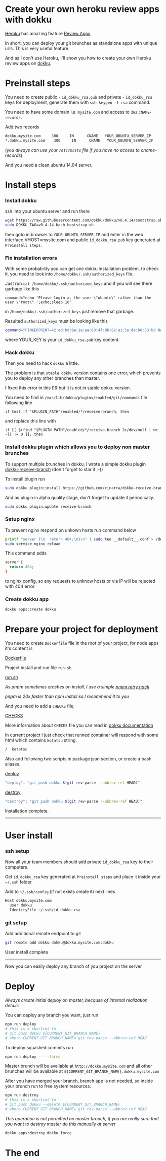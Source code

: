 # Create your own heroku review apps with dokku

[Heroku](https://www.heroku.com/) has amazing feature [Review Apps](https://devcenter.heroku.com/articles/github-integration-review-apps)

In short, you can deploy your git brunches as standalone apps with unique urls.
This is very useful feature.

And as I don't use Heroku, I'll show you
how to create your own Heroku review apps on [dokku](https://github.com/dokku/dokku).

# Preinstall steps

You need to create public - `id_dokku_rsa.pub` and private - `id_dokku_rsa` keys for deployment,
generate them with `ssh-keygen -t rsa` command.

You need to have some domain i.e. `mysite.com` and access to `dns` `CNAME-records`.

Add two records

```bash
dokku.mysite.com     300     IN      CNAME   YOUR_UBUNTU_SERVER_IP
*.dokku.mysite.com    300     IN      CNAME   YOUR_UBUNTU_SERVER_IP
```

(_you always can use your `/etc/hosts` file if you have no access to cname-records_)

And you need a clean ubuntu 14.04 server.

# Install steps

### Install dokku

ssh into your ubuntu server and run there

```bash
wget https://raw.githubusercontent.com/dokku/dokku/v0.4.14/bootstrap.sh
sudo DOKKU_TAG=v0.4.14 bash bootstrap.sh
```

then goto in browser to `YOUR_UBUNTU_SERVER_IP` and
enter in the web interface VHOST=mysite.com and public `id_dokku_rsa.pub` key
generated at `Preinstall steps`.

### Fix installation errors

With some probability you can get one dokku installation problem,
to check it, you need to look into `/home/dokku/.ssh/authorized_keys` file.

Just run `cat /home/dokku/.ssh/authorized_keys` and if you will see there
garbage like this

```
command="echo 'Please login as the user \"ubuntu\" rather than the user \"root\".';echo;sleep 10"
``` 

in `/home/dokku/.ssh/authorized_keys` just remove that garbage. 

Resulted `authorized_keys` must be looking like this

```bash
command="FINGERPRINT=42:ed:bd:8a:1e:aa:60:4f:8b:62:a1:5e:da:b6:53:b0 NAME=admin `cat /home/dokku/.sshcommand` $SSH_ORIGINAL_COMMAND",no-agent-forwarding,no-user-rc,no-X11-forwarding,no-port-forwarding YOUR_KEY
```

where YOUR_KEY is your `id_dokku_rsa.pub` key content.

### Hack dokku

Then you need to hack `dokku` a little.

The problem is that `stable dokku` version contains one error,
which prevents you to deploy any other branches than master.

I fixed this error in this [PR](https://github.com/dokku/dokku/pull/1993)
but it is not in stable dokku version.

You need to find in `/var/lib/dokku/plugins/enabled/git/commands` file following line

```
if test -f "$PLUGIN_PATH"/enabled/*/receive-branch; then
```

and replace this line with

```
if [[ $(find "$PLUGIN_PATH"/enabled/*/receive-branch 2>/dev/null | wc -l) != 0 ]]; then
```

### Install dokku plugin which allows you to deploy non master brunches

To support multiple brunches in dokku,
I wrote a simple dokku plugin [dokku-receive-branch](https://github.com/cinarra/dokku-receive-branch.git) (don't forget to star it ;-))

To install plugin run

```bash
sudo dokku plugin:install https://github.com/cinarra/dokku-receive-branch.git
```

And as plugin in alpha quality stage, don't forget to update it periodically.

```bash
sudo dokku plugin:update receive-branch
```

### Setup nginx

To prevent nginx respond on unkown hosts run command below

```bash
printf "server {\n  return 404;\n}\n" | sudo tee __default__.conf > /dev/null
sudo service nginx reload
```

This command adds

```bash
server {
  return 404;
}
```

to nginx config, so any requests to unknow hosts or via IP will be rejected with 404 error.


### Create dokku app

```bash
dokku apps:create dokku
```


# Prepare your project for deployment

You need to create `Dockerfile` file in the root of your project,
for node apps it's content is

[Dockerfile](https://github.com/istarkov/create-your-own-heroku-review-apps-with-dokku/blob/master/Dockerfile)

Project install and run file `run.sh`,

[run.sh](https://github.com/istarkov/create-your-own-heroku-review-apps-with-dokku/blob/master/run.sh)

*As pnpm sometimes crashes on install, I use a simple
[pnpm retry hack](https://github.com/istarkov/create-your-own-heroku-review-apps-with-dokku/blob/master/run.sh#L14-L24)*

*pnpm is 20x faster than npm install so I recommend it to you*

And you need to add a `CHECKS` file,

[CHECKS](https://github.com/istarkov/create-your-own-heroku-review-apps-with-dokku/blob/master/CHECKS)

More information about `CHECKS` file you can read in [dokku documentation](http://dokku.viewdocs.io/dokku/checks-examples/)

In current project I just check that runned container will respond with some html which contains `kotatsu` string.

```bash
/  kotatsu
```

Also add following two scripts in package json section, or create a bash aliases.

[deploy](https://github.com/istarkov/create-your-own-heroku-review-apps-with-dokku/blob/master/package.json#L9)

```bash
"deploy": "git push dokku $(git rev-parse --abbrev-ref HEAD)"
```

[destroy](https://github.com/istarkov/create-your-own-heroku-review-apps-with-dokku/blob/master/package.json#L10)

```bash
"destroy": "git push dokku $(git rev-parse --abbrev-ref HEAD)"
```

Installation complete.

---

# User install

### ssh setup

Now all your team members should add private `id_dokku_rsa` key to their computers.

Get `id_dokku_rsa` key generated at `Preinstall steps` and place it inside your `~/.ssh` folder.

Add to `~/.ssh/config` (if not exists create it) next lines

```bash
Host dokku.mysite.com
  User dokku
  IdentityFile ~/.ssh/id_dokku_rsa
```

### git setup

Add additional remote endpoint to git

```bash
git remote add dokku dokku@dokku.mysite.com:dokku
```

User install complete

---

Now you can easily deploy any branch of you project on the server

# Deploy

*Always create initial deploy on master, because of internal realization details*

You can deploy any branch you want, just run

```bash
npm run deploy
# this is a shortcut to
# git push dokku ${CURRENT_GIT_BRANCH_NAME}
# where CURRENT_GIT_BRANCH_NAME=`git rev-parse --abbrev-ref HEAD`
```

To deploy squashed commits run

```bash
npm run deploy -- --force
```

Master brunch will be available at `http://dokku.mysite.com`
and all other brunches will be available
at `${CURRENT_GIT_BRANCH_NAME}.dokku.mysite.com`

After you have merged your branch, branch app is not needed,
so inside your brunch run to free system resources.

```bash
npm run destroy
# this is a shortcut to
# git push dokku --delete ${CURRENT_GIT_BRANCH_NAME}
# where CURRENT_GIT_BRANCH_NAME=`git rev-parse --abbrev-ref HEAD`
```

*This operation is not permitted on master branch, if you are really sure that you want to destroy master
do this manually at server*

```bash
dokku apps:destroy dokku force
```

# The end

